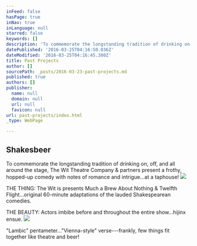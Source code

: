 ```yaml
---
inFeed: false
hasPage: true
inNav: true
inLanguage: null
starred: false
keywords: []
description: 'To commemorate the longstanding tradition of drinking on, off, and all around the stage, The Wit Theatre Company & partners present a frothy, hopped-up comedy with notes of romance and intrigue...at a taphouse!'
datePublished: '2016-03-25T04:16:50.036Z'
dateModified: '2016-03-25T04:16:45.380Z'
title: Past Projects
author: []
sourcePath: _posts/2016-03-23-past-projects.md
published: true
authors: []
publisher:
  name: null
  domain: null
  url: null
  favicon: null
url: past-projects/index.html
_type: WebPage

---
```

## Shakesbeer

To commemorate the longstanding tradition of drinking on, off, and all around the stage, The Wit Theatre Company & partners present a frothy, hopped-up comedy with notes of romance and intrigue...at a taphouse!
![](https://the-grid-user-content.s3-us-west-2.amazonaws.com/814739d5-8128-461e-8529-49383da03044.jpg)

THE THING: The Wit is presents Much a Brew About Nothing & Twelfth Flight...original 60-minute adaptations of the lauded Shakespearean comedies.

THE BEAUTY: Actors imbibe before and throughout the entire show...hijinx ensue.
![](https://the-grid-user-content.s3-us-west-2.amazonaws.com/89427f96-30f4-49eb-82cb-09788b1a1792.jpg)

"Lambic" pentameter..."Vienna-style" verse---frankly, few things fit together like theatre and beer!